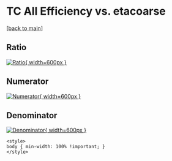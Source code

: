 # TC All Efficiency vs. etacoarse

[[back to main](./)]



## Ratio

[![Ratio](../mtv/var/TC_0_eff_etacoarse.png){ width=600px }](../mtv/var/TC_0_eff_etacoarse.pdf)

## Numerator

[![Numerator](../mtv/num/TC_0_eff_etacoarse_num0.png){ width=600px }](../mtv/num/TC_0_eff_etacoarse_num0.pdf)

## Denominator

[![Denominator](../mtv/den/TC_0_eff_etacoarse_den.png){ width=600px }](../mtv/den/TC_0_eff_etacoarse_den.pdf)


``` {=html}
<style>
body { min-width: 100% !important; }
</style>
```
